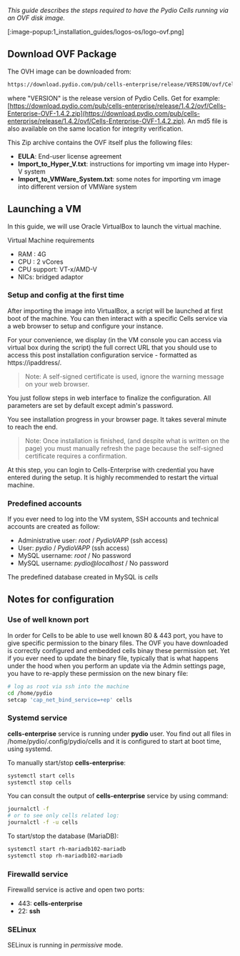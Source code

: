 _This guide describes the steps required to have the Pydio Cells running via an OVF disk image._

[:image-popup:1_installation_guides/logos-os/logo-ovf.png]

## Download OVF Package

The OVH image can be downloaded from:

```sh
https://download.pydio.com/pub/cells-enterprise/release/VERSION/ovf/Cells-Enterprise-OVF-VERSION.zip
```

where "VERSION" is the release version of Pydio Cells. Get for example: [https://download.pydio.com/pub/cells-enterprise/release/1.4.2/ovf/Cells-Enterprise-OVF-1.4.2.zip](https://download.pydio.com/pub/cells-enterprise/release/1.4.2/ovf/Cells-Enterprise-OVF-1.4.2.zip). An md5 file is also available on the same location for integrity verification.

This Zip archive contains the OVF itself plus the following files:

- **EULA**: End-user license agreement
- **Import_to_Hyper_V.txt**: instructions for importing vm image into Hyper-V system
- **Import_to_VMWare_System.txt**: some notes for importing vm image into different version of VMWare system

## Launching a VM

In this guide, we will use Oracle VirtualBox to launch the virtual machine.

Virtual Machine requirements

- RAM : 4G
- CPU : 2 vCores
- CPU support: VT-x/AMD-V
- NICs: bridged adaptor

### Setup and config at the first time

After importing the image into VirtualBox, a script will be launched at first boot of the machine. You can then interact with a specific Cells service via a web browser to setup and configure your instance.

For your convenience, we display (in the VM console you can access via virtual box during the script) the full correct URL that you should use to access this post installation configuration service - formatted as https://ipaddress/.

> Note: A self-signed certificate is used, ignore the warning message on your web browser.

You just follow steps in web interface to finalize the configuration. All parameters are set by default except admin's password.

You see installation progress in your browser page. It takes several minute to reach the end.

> Note: Once installation is finished, (and despite what is written on the page) you must manually refresh the page because the self-signed certificate requires a confirmation.

At this step, you can login to Cells-Enterprise with credential you have entered during the setup. It is highly recommended to restart the virtual machine.

### Predefined accounts

If you ever need to log into the VM system, SSH accounts and technical accounts are created as follow:

- Administrative user: *root* / *PydioVAPP* (ssh access)
- User: *pydio* / *PydioVAPP* (ssh access)
- MySQL username: *root* / No password
- MySQL username: *pydio@localhost* / No password

The predefined database created in MySQL is *cells*

## Notes for configuration

### Use of well known port

In order for Cells to be able to use well known 80 & 443 port, you have to give specific permission to the binary files.
The OVF you have downloaded is correctly configured and embedded cells binay these permission set. Yet if you ever need to update the binary file, typically that is what happens under the hood when you perform an update via the Admin settings page, you have to re-apply these permission on the new binary file:

```sh
# log as root via ssh into the machine
cd /home/pydio
setcap 'cap_net_bind_service=+ep' cells
```

### Systemd service

**cells-enterprise** service is running under **pydio** user. You find out all files in /home/pydio/.config/pydio/cells and it is configured to start at boot time, using systemd.

To manually start/stop **cells-enterprise**:

```sh
systemctl start cells
systemctl stop cells
```

You can consult the output of **cells-enterprise** service by using command:

```sh
journalctl -f
# or to see only cells related log:
journalctl -f -u cells
```

To start/stop the database (MariaDB):

```sh
systemctl start rh-mariadb102-mariadb
systemctl stop rh-mariadb102-mariadb
```

### Firewalld service

Firewalld service is active and open two ports:

- 443: **cells-enterprise**
- 22: **ssh**

### SELinux

SELinux is running in *permissive* mode.
